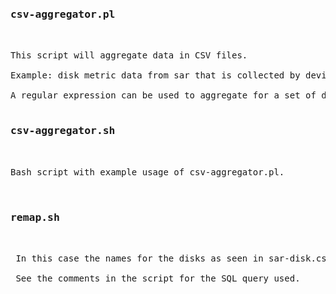
<pre>

<h3>csv-aggregator.pl</h3>

This script will aggregate data in CSV files.

Example: disk metric data from sar that is collected by device.

A regular expression can be used to aggregate for a set of disks that make up a volume

<h3>csv-aggregator.sh</h3>

Bash script with example usage of csv-aggregator.pl.


<h3>remap.sh</h3>

 In this case the names for the disks as seen in sar-disk.csv file were changed to the values as seen in Oracle ASM.

 See the comments in the script for the SQL query used.


</pre>

